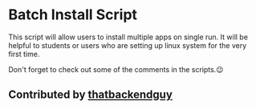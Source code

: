 # Batch Install Script

This script will allow users to install multiple apps on single run.
It will be helpful to students or users who are setting up linux system for the very first time.

Don't forget to check out some of the comments in the scripts.😉

## Contributed by [thatbackendguy](https://www.github.com/thatbackendguy)
